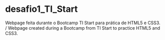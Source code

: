 # desafio1_TI_Start
Webpage feita durante o Bootcamp TI Start para prática de HTML5 e CSS3. / Webpage created during a Bootcamp from TI Start to practice HTML5 and CSS3.
